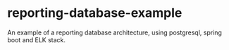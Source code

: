 # reporting-database-example
An example of a reporting database architecture, using postgresql, spring boot and ELK stack.
